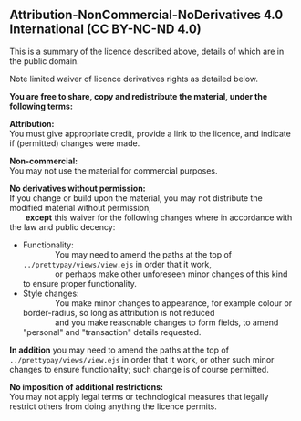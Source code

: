 ## Attribution-NonCommercial-NoDerivatives 4.0 International (CC BY-NC-ND 4.0)

This is a summary of the licence described above, details of which are in the public domain. 

Note limited waiver of licence derivatives rights as detailed below.

**You are free to share, copy and redistribute the material, under the following terms:**

**Attribution:**<br>
You must give appropriate credit, provide a link to the licence, and indicate if (permitted) changes were made.

**Non-commercial:**<br>
You may not use the material for commercial purposes.

**No derivatives without permission:**<br>
If you change or build upon the material, you may not distribute the modified material without permission,<br>
&emsp;&emsp;**except** this waiver for the following changes where in accordance with the law and public decency:<br>
- Functionality:<br>
&emsp;&emsp;&emsp;&emsp;You may need to amend the paths at the top of `../prettypay/views/view.ejs` in order that it work,<br>
&emsp;&emsp;&emsp;&emsp;or perhaps make other unforeseen minor changes of this kind to ensure proper functionality.<br>
- Style changes:<br>
&emsp;&emsp;&emsp;&emsp;You make minor changes to appearance, for example colour or border-radius, so long as attribution is not reduced<br>
&emsp;&emsp;&emsp;&emsp;and you make reasonable changes to form fields, to amend "personal" and "transaction" details requested.<br>

**In addition** you may need to amend the paths at the top of `../prettypay/views/view.ejs` in order that it work, or other such minor changes to ensure functionality; such change is of course permitted.

**No imposition of additional restrictions:**<br>
You may not apply legal terms or technological measures that legally restrict others from doing anything the licence permits.
